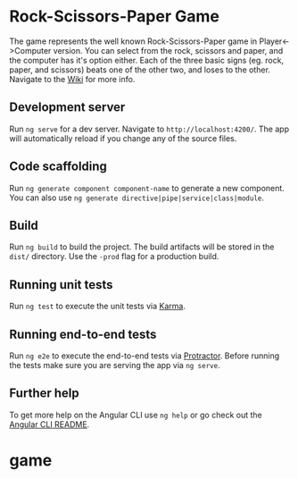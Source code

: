 # Rock-Scissors-Paper Game

The game represents the well known Rock-Scissors-Paper game in Player<->Computer version. You can select from the rock, scissors and paper, and the computer has it's option either. Each of the three basic signs (eg. rock, paper, and scissors) beats one of the other two, and loses to the other. Navigate to the [Wiki](https://en.wikipedia.org/wiki/Rock%E2%80%93paper%E2%80%93scissors) for more info.

## Development server

Run `ng serve` for a dev server. Navigate to `http://localhost:4200/`. The app will automatically reload if you change any of the source files.

## Code scaffolding

Run `ng generate component component-name` to generate a new component. You can also use `ng generate directive|pipe|service|class|module`.

## Build

Run `ng build` to build the project. The build artifacts will be stored in the `dist/` directory. Use the `-prod` flag for a production build.

## Running unit tests

Run `ng test` to execute the unit tests via [Karma](https://karma-runner.github.io).

## Running end-to-end tests

Run `ng e2e` to execute the end-to-end tests via [Protractor](http://www.protractortest.org/).
Before running the tests make sure you are serving the app via `ng serve`.

## Further help

To get more help on the Angular CLI use `ng help` or go check out the [Angular CLI README](https://github.com/angular/angular-cli/blob/master/README.md).
# game
